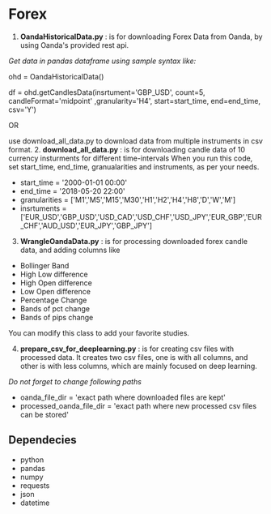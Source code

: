 # Forex
1. **OandaHistoricalData.py** :  is for downloading Forex Data from Oanda, by using Oanda's provided rest api.

 *Get data in pandas dataframe using sample syntax like:*
 
 ohd = OandaHistoricalData()
 
 df = ohd.getCandlesData(insrtument='GBP_USD', count=5, candleFormat='midpoint' ,granularity='H4', start=start_time, end=end_time, csv='Y')

OR  

use download_all_data.py to download data from multiple instruments in csv format.
2. **download_all_data.py** : is for downloading candle data of 10 currency insturments for different time-intervals
  When you run this code, set start_time, end_time, granualarities and instruments, as per your needs.

- start_time = '2000-01-01 00:00'
- end_time = '2018-05-20 22:00'
- granularities = ['M1','M5','M15','M30','H1','H2','H4','H8','D','W','M']
- insrtuments = ['EUR_USD','GBP_USD','USD_CAD','USD_CHF','USD_JPY','EUR_GBP','EUR_CHF','AUD_USD','EUR_JPY','GBP_JPY']

3. **WrangleOandaData.py** : is for processing downloaded forex candle data, and adding columns like
- Bollinger Band
- High Low difference
- High Open difference
- Low Open difference
- Percentage Change
- Bands of pct change
- Bands of pips change

You can modify this class to add your favorite studies.

4. **prepare_csv_for_deeplearning.py** : is for creating csv files with processed data. It creates two csv files, one is with all columns, and other is with less columns, which are mainly focused on deep learning.

*Do not forget to change following paths*
- oanda_file_dir = 'exact path where downloaded files are kept'
- processed_oanda_file_dir = 'exact path where new processed csv files can be stored'


## Dependecies
- python
- pandas
- numpy
- requests
- json
- datetime
